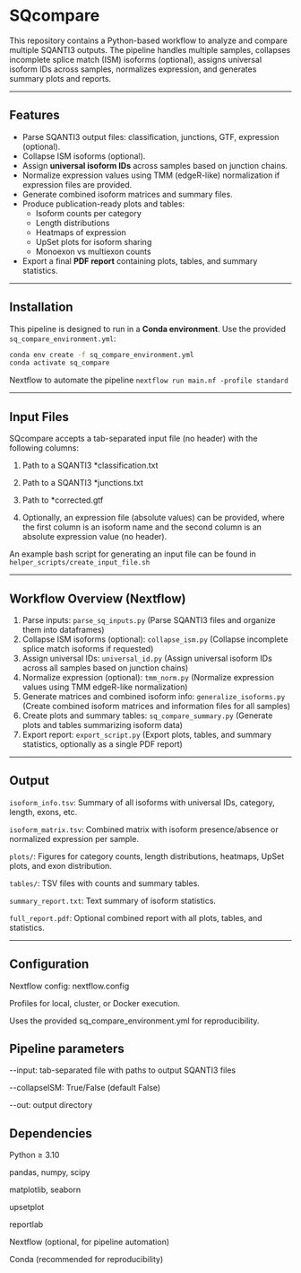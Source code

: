 # SQcompare

This repository contains a Python-based workflow to analyze and compare multiple SQANTI3 outputs. The pipeline handles multiple samples, collapses incomplete splice match (ISM) isoforms (optional), assigns universal isoform IDs across samples, normalizes expression, and generates summary plots and reports.

---

## Features

- Parse SQANTI3 output files: classification, junctions, GTF, expression (optional).
- Collapse ISM isoforms (optional).
- Assign **universal isoform IDs** across samples based on junction chains.
- Normalize expression values using TMM (edgeR-like) normalization if expression files are provided.
- Generate combined isoform matrices and summary files.
- Produce publication-ready plots and tables:
  - Isoform counts per category
  - Length distributions
  - Heatmaps of expression
  - UpSet plots for isoform sharing
  - Monoexon vs multiexon counts
- Export a final **PDF report** containing plots, tables, and summary statistics.

---

## Installation

This pipeline is designed to run in a **Conda environment**. Use the provided `sq_compare_environment.yml`:

```bash
conda env create -f sq_compare_environment.yml
conda activate sq_compare
```

Nextflow to automate the pipeline
`nextflow run main.nf -profile standard`

---
## Input Files

SQcompare accepts a tab-separated input file (no header) with the following columns:

1. Path to a SQANTI3 *classification.txt

2. Path to a SQANTI3 *junctions.txt

3. Path to *corrected.gtf

4. Optionally, an expression file (absolute values) can be provided, where the first column is an isoform name and the second column is an absolute expression value (no header).

An example bash script for generating an input file can be found in `helper_scripts/create_input_file.sh`

---

## Workflow Overview (Nextflow)

1. Parse inputs: `parse_sq_inputs.py` (Parse SQANTI3 files and organize them into dataframes)
2. Collapse ISM isoforms (optional): `collapse_ism.py` (Collapse incomplete splice match isoforms if requested)
3. Assign universal IDs: `universal_id.py` (Assign universal isoform IDs across all samples based on junction chains)
4. Normalize expression (optional): `tmm_norm.py` (Normalize expression values using TMM edgeR-like normalization)
5. Generate matrices and combined isoform info: `generalize_isoforms.py` (Create combined isoform matrices and information files for all samples)
6. Create plots and summary tables: `sq_compare_summary.py` (Generate plots and tables summarizing isoform data)
7. Export report: `export_script.py` (Export plots, tables, and summary statistics, optionally as a single PDF report)

---

## Output

`isoform_info.tsv`: Summary of all isoforms with universal IDs, category, length, exons, etc.

`isoform_matrix.tsv`: Combined matrix with isoform presence/absence or normalized expression per sample.

`plots/`: Figures for category counts, length distributions, heatmaps, UpSet plots, and exon distribution.

`tables/`: TSV files with counts and summary tables.

`summary_report.txt`: Text summary of isoform statistics.

`full_report.pdf`: Optional combined report with all plots, tables, and statistics.

---

## Configuration

Nextflow config: nextflow.config

Profiles for local, cluster, or Docker execution.

Uses the provided sq_compare_environment.yml for reproducibility.

## Pipeline parameters

--input: tab-separated file with paths to output SQANTI3 files

--collapseISM: True/False (default False)

--out: output directory

## Dependencies

Python ≥ 3.10

pandas, numpy, scipy

matplotlib, seaborn

upsetplot

reportlab

Nextflow (optional, for pipeline automation)

Conda (recommended for reproducibility)
